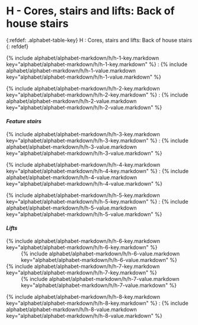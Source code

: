 # H - Cores, stairs and lifts: Back of house stairs

{:refdef: .alphabet-table-key}
H
: Cores, stairs and lifts: Back of house stairs
{: refdef}

{% include alphabet/alphabet-markdown/h/h-1-key.markdown key="alphabet/alphabet-markdown/h/h-1-key.markdown" %}
: {% include alphabet/alphabet-markdown/h/h-1-value.markdown key="alphabet/alphabet-markdown/h/h-1-value.markdown" %}

{% include alphabet/alphabet-markdown/h/h-2-key.markdown key="alphabet/alphabet-markdown/h/h-2-key.markdown" %}
: {% include alphabet/alphabet-markdown/h/h-2-value.markdown key="alphabet/alphabet-markdown/h/h-2-value.markdown" %}

#### _Feature stairs_

{% include alphabet/alphabet-markdown/h/h-3-key.markdown key="alphabet/alphabet-markdown/h/h-3-key.markdown" %}
: {% include alphabet/alphabet-markdown/h/h-3-value.markdown key="alphabet/alphabet-markdown/h/h-3-value.markdown" %}

{% include alphabet/alphabet-markdown/h/h-4-key.markdown key="alphabet/alphabet-markdown/h/h-4-key.markdown" %}
: {% include alphabet/alphabet-markdown/h/h-4-value.markdown key="alphabet/alphabet-markdown/h/h-4-value.markdown" %}

{% include alphabet/alphabet-markdown/h/h-5-key.markdown key="alphabet/alphabet-markdown/h/h-5-key.markdown" %}
: {% include alphabet/alphabet-markdown/h/h-5-value.markdown key="alphabet/alphabet-markdown/h/h-5-value.markdown" %}

#### _Lifts_

<dt markdown='block' >
{% include alphabet/alphabet-markdown/h/h-6-key.markdown key="alphabet/alphabet-markdown/h/h-6-key.markdown" %}
</dt>
<dd markdown='1'>
{% include alphabet/alphabet-markdown/h/h-6-value.markdown key="alphabet/alphabet-markdown/h/h-6-value.markdown" %}
</dd>

<dt markdown='block' >
{% include alphabet/alphabet-markdown/h/h-7-key.markdown key="alphabet/alphabet-markdown/h/h-7-key.markdown" %}
</dt>
<dd markdown='1'>
{% include alphabet/alphabet-markdown/h/h-7-value.markdown key="alphabet/alphabet-markdown/h/h-7-value.markdown" %}
</dd>


{% include alphabet/alphabet-markdown/h/h-8-key.markdown key="alphabet/alphabet-markdown/h/h-8-key.markdown" %}
: {% include alphabet/alphabet-markdown/h/h-8-value.markdown key="alphabet/alphabet-markdown/h/h-8-value.markdown" %}
